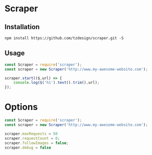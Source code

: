# Scraper

## Installation

``` shell
npm install https://github.com/tzdesign/scraper.git -S
```

## Usage

``` javascript
const Scraper = require('scraper');
const scraper = new Scraper('http://www.my-awesome-website.com');

scraper.start(($,url) => {
    console.log($('h1').text().trim(),url);
});
```

# Options
``` javascript
const Scraper = require('scraper');
const scraper = new Scraper('http://www.my-awesome-website.com');

scraper.maxRequests = 50
scraper.requestCount = 0;
scraper.followImages = false;
scraper.debug = false

```
